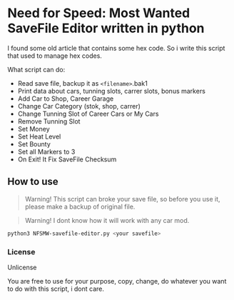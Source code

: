 # Need for Speed: Most Wanted SaveFile Editor written in python

I found some old article that contains some hex code. So i write this script that used to manage hex codes.

What script can do:
- Read save file, backup it as `<filename>`.bak1
- Print data about cars, tunning slots, carrer slots, bonus markers
- Add Car to Shop, Career Garage
- Change Car Category (stok, shop, carrer)
- Change Tunning Slot of Career Cars or My Cars
- Remove Tunning Slot
- Set Money
- Set Heat Level
- Set Bounty
- Set all Markers to 3
- On Exit! It Fix SaveFile Checksum


## How to use

> Warning! This script can broke your save file, so before you use it, please make a backup of original file.

> Warning! I dont know how it will work with any car mod. 
    
```sh
python3 NFSMW-savefile-editor.py <your savefile>
```

### License
Unlicense

You are free to use for your purpose, copy, change, do whatever you want to do with this script, i dont care. 
